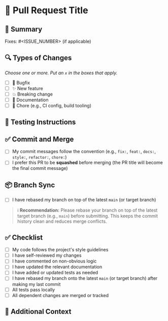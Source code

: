 # 📌 Pull Request Title

<!--
A concise title summarizing your change.
Follow the commit message convention:
"Fix:", "Feat:", "Docs:", "Refactor:", "Chore:", etc.
-->

## 📝 Summary

<!--
What does this PR do and why?
- What is being changed?
- What problem does it solve or feature does it add?
- Link any relevant issues or context.
-->

Fixes: #<ISSUE_NUMBER> (if applicable)

## 🔍 Types of Changes

_Choose one or more. Put an `x` in the boxes that apply._

- [ ] 🐛 Bugfix
- [ ] ✨ New feature
- [ ] 💥 Breaking change
- [ ] 📝 Documentation
- [ ] 🔧 Chore (e.g., CI config, build tooling)

## 🧪 Testing Instructions

<!--
How should reviewers verify your changes?
- Commands, test files, and expected outputs.
-->

## ✅ Commit and Merge

- [ ] My commit messages follow the convention (e.g., `fix:`, `feat:`, `docs:`, `style:`, `refactor:`, `chore:`)
- [ ] I prefer this PR to be **squashed** before merging (the PR title will become the final commit message)

<!-- Optional: add a note about your preferred squashing rules -->

## 📦 Branch Sync

- [ ] I have rebased my branch on top of the latest `main` (or target branch)
  <!-- Rebasing avoids merge commits and ensures a clean linear history -->

> ℹ️ **Recommendation:** Please rebase your branch on top of the latest target branch (e.g., `main`) before submitting. This keeps the commit history clean and reduces merge conflicts.

## ✅ Checklist

- [ ] My code follows the project's style guidelines
- [ ] I have self-reviewed my changes
- [ ] I have commented on non-obvious logic
- [ ] I have updated the relevant documentation
- [ ] I have added or updated tests as needed
- [ ] I have rebased my branch onto the latest `main` (or target branch) after making my last commit
- [ ] All tests pass locally
- [ ] All dependent changes are merged or tracked

## 📌 Additional Context

<!--
Design choices, limitations, trade-offs, or other information helpful for reviewers
-->
